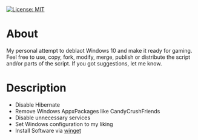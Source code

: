 [![License: MIT](https://img.shields.io/badge/License-MIT-green.svg)](https://github.com/nopantsfriday/restart_steam_client/blob/master/LICENSE)
# About
My personal attempt to deblaot Windows 10 and make it ready for gaming. Feel free to use, copy, fork, modify, merge, publish or distribute the script and/or parts of the script. If you got suggestions, let me know.

# Description
- Disable Hibernate
- Remove Windows AppxPackages like CandyCrushFriends
- Disable unnecessary services
- Set Windows configuration to my liking
- Install Software via [winget](https://github.com/microsoft/winget-cli)